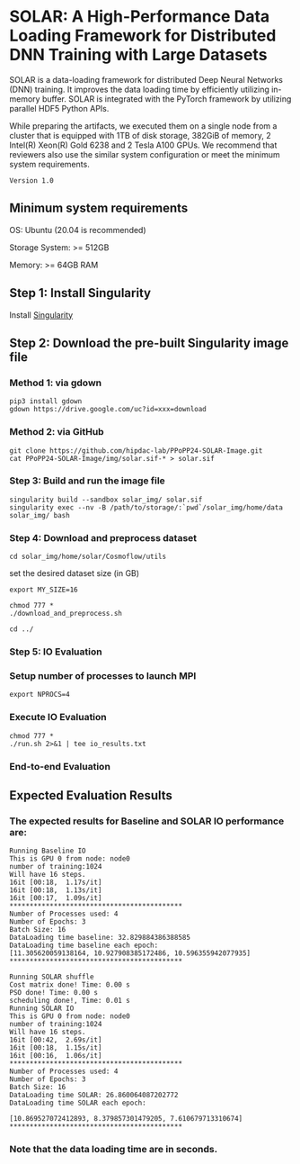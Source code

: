 # SOLAR: A High-Performance Data Loading Framework for Distributed DNN Training with Large Datasets

SOLAR is a data-loading framework for distributed Deep Neural Networks (DNN) training. It improves the data loading time by efficiently utilizing in-memory buffer. SOLAR is integrated with the PyTorch framework by utilizing parallel HDF5 Python APIs.

While preparing the artifacts, we executed them on a single node from a cluster that is equipped with 1TB of disk storage, 382GiB of memory, 2 Intel(R) Xeon(R) Gold 6238 and 2 Tesla A100 GPUs. We recommend that reviewers also use the similar system configuration or meet the minimum system requirements.

```
Version 1.0
```

## Minimum system requirements
OS: Ubuntu (20.04 is recommended)

Storage System: >= 512GB

Memory: >= 64GB RAM

## Step 1: Install Singularity
Install [Singularity](https://singularity-tutorial.github.io/01-installation/)

## Step 2: Download the pre-built Singularity image file
### Method 1: via gdown
```
pip3 install gdown
gdown https://drive.google.com/uc?id=xxx=download
```
### Method 2: via GitHub
```
git clone https://github.com/hipdac-lab/PPoPP24-SOLAR-Image.git
cat PPoPP24-SOLAR-Image/img/solar.sif-* > solar.sif
```

### Step 3: Build and run the image file
```
singularity build --sandbox solar_img/ solar.sif
singularity exec --nv -B /path/to/storage/:`pwd`/solar_img/home/data solar_img/ bash
```

### Step 4: Download and preprocess dataset
```
cd solar_img/home/solar/Cosmoflow/utils
```
set the desired dataset size (in GB)
```
export MY_SIZE=16
```
```
chmod 777 *
./download_and_preprocess.sh
```
```
cd ../
```
### Step 5: IO Evaluation
### Setup number of processes to launch MPI
```
export NPROCS=4
```
### Execute IO Evaluation
```
chmod 777 *
./run.sh 2>&1 | tee io_results.txt
```

### End-to-end Evaluation


## Expected Evaluation Results
### The expected results for Baseline and SOLAR IO performance are:
```
Running Baseline IO
This is GPU 0 from node: node0
number of training:1024
Will have 16 steps.
16it [00:18,  1.17s/it]
16it [00:18,  1.13s/it]
16it [00:17,  1.09s/it]
*******************************************
Number of Processes used: 4
Number of Epochs: 3
Batch Size: 16
DataLoading time baseline: 32.829884386388585
DataLoading time baseline each epoch: 
[11.305620059138164, 10.927908385172486, 10.596355942077935]
*******************************************

Running SOLAR shuffle
Cost matrix done! Time: 0.00 s
PSO done! Time: 0.00 s
scheduling done!, Time: 0.01 s
Running SOLAR IO
This is GPU 0 from node: node0
number of training:1024
Will have 16 steps.
16it [00:42,  2.69s/it]
16it [00:18,  1.15s/it]
16it [00:16,  1.06s/it]
*******************************************
Number of Processes used: 4
Number of Epochs: 3
Batch Size: 16
DataLoading time SOLAR: 26.860064087202772
DataLoading time SOLAR each epoch: 

[10.869527072412893, 8.379857301479205, 7.610679713310674]
*******************************************
```
### Note that the data loading time are in seconds.
